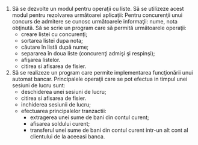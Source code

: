<ol><li> Să se dezvolte un modul pentru operaţii cu liste. Să se utilizeze acest modul pentru
rezolvarea următoarei aplicaţii:
Pentru concurenţii unui concurs de admitere se cunosc următoarele informaţii:
nume, nota obţinută. Să se scrie un program care să permită următoarele operaţii:<br/>
<ul> 
<li> creare listei cu concurenţi;</li>
<li> sortarea listei dupa nota;</li>
<li> căutare în listă după nume;</li>
<li> separarea în doua liste (concurenţi admişi şi respinşi);</li>
<li> afişarea listelor. </li>
<li> citirea si afisarea de fisier.</li> </ul>
</li>
 <li> Să se realizeze un program care permite implementarea funcţionării unui automat
bancar. Principalele operaţii care se pot efectua in timpul unei sesiuni de lucru sunt:<br/>
    <ul>
     <li> deschiderea unei sesiuni de lucru;</li>
     <li> citirea si afisarea de fisier.</li>
     <li> inchiderea sesiunii de lucru;</li>
<li> efectuarea principalelor tranzactii:<ul> <li> extragerea unei sume de bani din contul curent;</li><li> afisarea soldului curent;</li><li> transferul unei sume de bani din contul curent intr-un alt cont al
     clientului de la aceeasi banca.<br/> </li> </li>
</ol>
